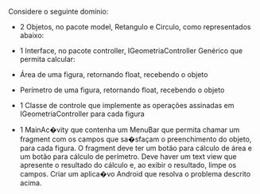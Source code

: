 Considere o seguinte domínio:
- 2 Objetos, no pacote model, Retangulo e Circulo, como representados abaixo:

- 1 Interface, no pacote controller, IGeometriaController Genérico que permita calcular:
- Área de uma figura, retornando float, recebendo o objeto
- Perímetro de uma figura, retornando float, recebendo o objeto
- 1 Classe de controle que implemente as operações assinadas em IGeometriaController para
cada figura
- 1 MainAc�vity que contenha um MenuBar que permita chamar um fragment com os
campos que sa�sfaçam o preenchimento do objeto, para cada figura. O fragment deve ter
um botão para cálculo de área e um botão para cálculo de perímetro. Deve haver um text
view que apresente o resultado do cálculo e, ao exibir o resultado, limpe os campos.
Criar um aplica�vo Android que resolva o problema descrito acima.
